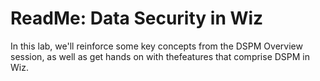 # ReadMe: Data Security in Wiz
In this lab, we'll reinforce some key concepts from the DSPM Overview session, as well as get hands on with  thefeatures that comprise DSPM in Wiz. 
